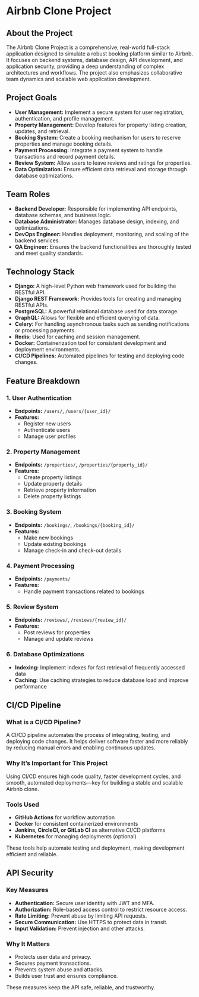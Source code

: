 # Airbnb Clone Project

## About the Project

The Airbnb Clone Project is a comprehensive, real-world full-stack application designed to simulate a robust booking platform similar to Airbnb. It focuses on backend systems, database design, API development, and application security, providing a deep understanding of complex architectures and workflows. The project also emphasizes collaborative team dynamics and scalable web application development.

## Project Goals

- **User Management:** Implement a secure system for user registration, authentication, and profile management.
- **Property Management:** Develop features for property listing creation, updates, and retrieval.
- **Booking System:** Create a booking mechanism for users to reserve properties and manage booking details.
- **Payment Processing:** Integrate a payment system to handle transactions and record payment details.
- **Review System:** Allow users to leave reviews and ratings for properties.
- **Data Optimization:** Ensure efficient data retrieval and storage through database optimizations.

## Team Roles

- **Backend Developer:** Responsible for implementing API endpoints, database schemas, and business logic.
- **Database Administrator:** Manages database design, indexing, and optimizations.
- **DevOps Engineer:** Handles deployment, monitoring, and scaling of the backend services.
- **QA Engineer:** Ensures the backend functionalities are thoroughly tested and meet quality standards.

## Technology Stack

- **Django:** A high-level Python web framework used for building the RESTful API.
- **Django REST Framework:** Provides tools for creating and managing RESTful APIs.
- **PostgreSQL:** A powerful relational database used for data storage.
- **GraphQL:** Allows for flexible and efficient querying of data.
- **Celery:** For handling asynchronous tasks such as sending notifications or processing payments.
- **Redis:** Used for caching and session management.
- **Docker:** Containerization tool for consistent development and deployment environments.
- **CI/CD Pipelines:** Automated pipelines for testing and deploying code changes.

## Feature Breakdown

### 1. User Authentication

- **Endpoints:** `/users/`, `/users/{user_id}/`
- **Features:**
  - Register new users
  - Authenticate users
  - Manage user profiles

### 2. Property Management

- **Endpoints:** `/properties/`, `/properties/{property_id}/`
- **Features:**
  - Create property listings
  - Update property details
  - Retrieve property information
  - Delete property listings

### 3. Booking System

- **Endpoints:** `/bookings/`, `/bookings/{booking_id}/`
- **Features:**
  - Make new bookings
  - Update existing bookings
  - Manage check-in and check-out details

### 4. Payment Processing

- **Endpoints:** `/payments/`
- **Features:**
  - Handle payment transactions related to bookings

### 5. Review System

- **Endpoints:** `/reviews/`, `/reviews/{review_id}/`
- **Features:**
  - Post reviews for properties
  - Manage and update reviews

### 6. Database Optimizations

- **Indexing:** Implement indexes for fast retrieval of frequently accessed data
- **Caching:** Use caching strategies to reduce database load and improve performance

## CI/CD Pipeline

### What is a CI/CD Pipeline?

A CI/CD pipeline automates the process of integrating, testing, and deploying code changes. It helps deliver software faster and more reliably by reducing manual errors and enabling continuous updates.

### Why It’s Important for This Project

Using CI/CD ensures high code quality, faster development cycles, and smooth, automated deployments—key for building a stable and scalable Airbnb clone.

### Tools Used

- **GitHub Actions** for workflow automation
- **Docker** for consistent containerized environments
- **Jenkins, CircleCI, or GitLab CI** as alternative CI/CD platforms
- **Kubernetes** for managing deployments (optional)

These tools help automate testing and deployment, making development efficient and reliable.

## API Security

### Key Measures

- **Authentication:** Secure user identity with JWT and MFA.
- **Authorization:** Role-based access control to restrict resource access.
- **Rate Limiting:** Prevent abuse by limiting API requests.
- **Secure Communication:** Use HTTPS to protect data in transit.
- **Input Validation:** Prevent injection and other attacks.

### Why It Matters

- Protects user data and privacy.
- Secures payment transactions.
- Prevents system abuse and attacks.
- Builds user trust and ensures compliance.

These measures keep the API safe, reliable, and trustworthy.
